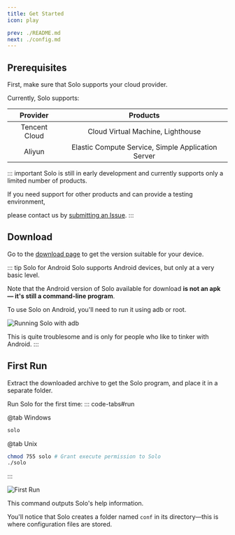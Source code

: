 ```yaml
---
title: Get Started
icon: play

prev: ./README.md
next: ./config.md
---
```


## Prerequisites
First, make sure that Solo supports your cloud provider.

Currently, Solo supports:

|   Provider    |                      Products                      |
| :-----------: | :------------------------------------------------: |
| Tencent Cloud |         Cloud Virtual Machine, Lighthouse          |
|    Aliyun     | Elastic Compute Service, Simple Application Server |

::: important
Solo is still in early development and currently supports only a limited number of products.

If you need support for other products and can provide a testing environment,

please contact us by [submitting an Issue](https://github.com/cnlancehu/solo/issues).
:::

## Download
Go to the [download page](../download/README.md) to get the version suitable for your device.

::: tip Solo for Android
Solo supports Android devices, but only at a very basic level.

Note that the Android version of Solo available for download **is not an apk — it's still a command-line program**.

To use Solo on Android, you'll need to run it using adb or root.

![Running Solo with adb](/assets/guide/adb.webp)

This is quite troublesome and is only for people who like to tinker with Android.
:::

## First Run
Extract the downloaded archive to get the Solo program, and place it in a separate folder.

Run Solo for the first time:
::: code-tabs#run

@tab Windows

```bash
solo
```

@tab Unix

```bash
chmod 755 solo # Grant execute permission to Solo
./solo
```
:::

![First Run](/assets/guide/first-run.webp)

This command outputs Solo's help information.

You'll notice that Solo creates a folder named `conf` in its directory—this is where configuration files are stored.
